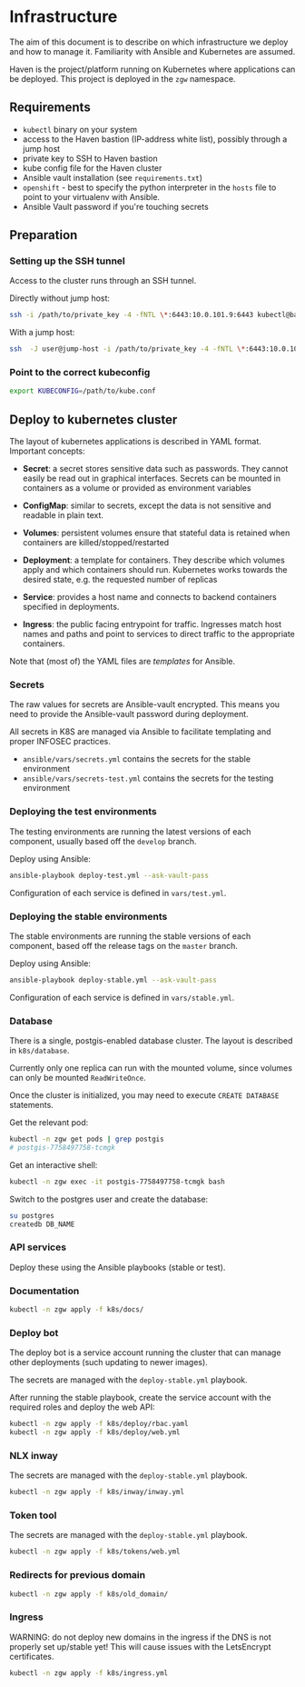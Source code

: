 # Infrastructure

The aim of this document is to describe on which infrastructure we deploy and
how to manage it. Familiarity with Ansible and Kubernetes are assumed.

Haven is the project/platform running on Kubernetes where applications can be
deployed. This project is deployed in the `zgw` namespace.

## Requirements

* `kubectl` binary on your system
* access to the Haven bastion (IP-address white list), possibly through a jump host
* private key to SSH to Haven bastion
* kube config file for the Haven cluster
* Ansible vault installation (see `requirements.txt`)
* `openshift` - best to specify the python interpreter in the `hosts` file
  to point to your virtualenv with Ansible.
* Ansible Vault password if you're touching secrets

## Preparation

### Setting up the SSH tunnel

Access to the cluster runs through an SSH tunnel.

Directly without jump host:

```bash
ssh -i /path/to/private_key -4 -fNTL \*:6443:10.0.101.9:6443 kubectl@bastion_ip_address
```

With a jump host:

```bash
ssh  -J user@jump-host -i /path/to/private_key -4 -fNTL \*:6443:10.0.101.9:6443 kubectl@bastion_ip_address
```

### Point to the correct kubeconfig

```bash
export KUBECONFIG=/path/to/kube.conf
```

## Deploy to kubernetes cluster

The layout of kubernetes applications is described in YAML format. Important
concepts:

* **Secret**: a secret stores sensitive data such as passwords. They cannot easily
  be read out in graphical interfaces. Secrets can be mounted in containers
  as a volume or provided as environment variables

* **ConfigMap**: similar to secrets, except the data is not sensitive and readable
  in plain text.

* **Volumes**: persistent volumes ensure that stateful data is retained when
  containers are killed/stopped/restarted

* **Deployment**: a template for containers. They describe which volumes apply
  and which containers should run. Kubernetes works towards the desired state,
  e.g. the requested number of replicas

* **Service**: provides a host name and connects to backend containers
  specified in deployments.

* **Ingress**: the public facing entrypoint for traffic. Ingresses match host
  names and paths and point to services to direct traffic to the appropriate
  containers.

Note that (most of) the YAML files are _templates_ for Ansible.

### Secrets

The raw values for secrets are Ansible-vault encrypted. This means you need
to provide the Ansible-vault password during deployment.

All secrets in K8S are managed via Ansible to facilitate templating and proper
INFOSEC practices.

* `ansible/vars/secrets.yml` contains the secrets for the stable environment
* `ansible/vars/secrets-test.yml` contains the secrets for the testing environment

### Deploying the test environments

The testing environments are running the latest versions of each component,
usually based off the `develop` branch.

Deploy using Ansible:

```bash
ansible-playbook deploy-test.yml --ask-vault-pass
```

Configuration of each service is defined in `vars/test.yml`.

### Deploying the stable environments

The stable environments are running the stable versions of each component,
based off the release tags on the `master` branch.

Deploy using Ansible:

```bash
ansible-playbook deploy-stable.yml --ask-vault-pass
```

Configuration of each service is defined in `vars/stable.yml`.

### Database

There is a single, postgis-enabled database cluster. The layout is described
in `k8s/database`.

Currently only one replica can run with the mounted volume, since volumes
can only be mounted `ReadWriteOnce`.

Once the cluster is initialized, you may need to execute `CREATE DATABASE`
statements.

Get the relevant pod:

```bash
kubectl -n zgw get pods | grep postgis
# postgis-7758497758-tcmgk
```

Get an interactive shell:

```bash
kubectl -n zgw exec -it postgis-7758497758-tcmgk bash
```

Switch to the postgres user and create the database:

```bash
su postgres
createdb DB_NAME
```

### API services

Deploy these using the Ansible playbooks (stable or test).

### Documentation

```bash
kubectl -n zgw apply -f k8s/docs/
```

### Deploy bot

The deploy bot is a service account running the cluster that can manage other
deployments (such updating to newer images).

The secrets are managed with the `deploy-stable.yml` playbook.

After running the stable playbook, create the service account with the required
roles and deploy the web API:

```bash
kubectl -n zgw apply -f k8s/deploy/rbac.yaml
kubectl -n zgw apply -f k8s/deploy/web.yml
```

### NLX inway

The secrets are managed with the `deploy-stable.yml` playbook.

```bash
kubectl -n zgw apply -f k8s/inway/inway.yml
```

### Token tool

The secrets are managed with the `deploy-stable.yml` playbook.

```bash
kubectl -n zgw apply -f k8s/tokens/web.yml
```

### Redirects for previous domain

```bash
kubectl -n zgw apply -f k8s/old_domain/
```

### Ingress

WARNING: do not deploy new domains in the ingress if the DNS is not properly
set up/stable yet! This will cause issues with the LetsEncrypt certificates.

```bash
kubectl -n zgw apply -f k8s/ingress.yml
```
